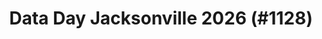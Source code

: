 ---
layout: event
title: "Data Day Jacksonville 2026 (#1128)"
subtitle: ""
tags: ["Jacksonville", "Florida", "USA", "physical", "2026", "North America"]
thumb: /assets/img/logos/Just_icon_Color_small.png
comments: false
data: SQLSat1128
testevent: 1
---